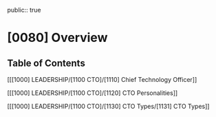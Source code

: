 public:: true

# [0080] Overview
## Table of Contents

[[[1000] LEADERSHIP/[1100 CTO]/[1110] Chief Technology Officer]]

[[[1000] LEADERSHIP/[1100 CTO]/[1120] CTO Personalities]]

[[[1000] LEADERSHIP/[1100 CTO]/[1130] CTO Types/[1131] CTO Types]]